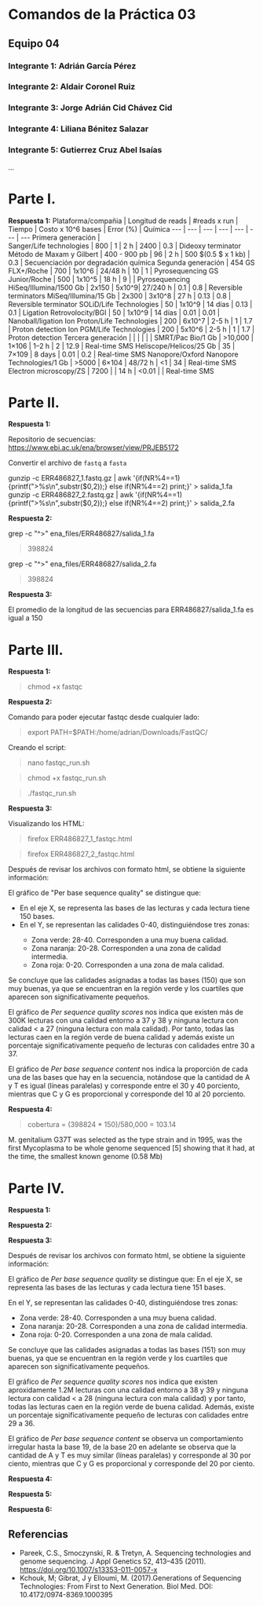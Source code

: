 # Comandos de la Práctica 03
## Equipo 04
### Integrante 1: Adrián García Pérez
### Integrante 2: Aldair Coronel Ruiz
### Integrante 3: Jorge Adrián Cid Chávez Cid
### Integrante 4: Liliana Bénitez Salazar
### Integrante 5: Gutierrez Cruz Abel Isaías
...

# Parte I.

**Respuesta 1:**
Plataforma/compañia | Longitud de reads | #reads x run | Tiempo | Costo x 10^6 bases | Error (%) | Química
--- | --- | --- | --- | --- | --- | ---
Primera generación |     
Sanger/Life technologies | 800 | 1 | 2 h | 2400 | 0.3 | Dideoxy terminator
Método de Maxam y Gilbert | 400 - 900 pb | 96 | 2 h | 500 $(0.5 $ x 1 kb) | 0.3 | Secuenciación por degradación química
Segunda generación |
454 GS FLX+/Roche | 700 | 1x10^6 | 24/48 h | 10 | 1 | Pyrosequencing
GS Junior/Roche | 500 | 1x10^5 | 18 h | 9 |  | Pyrosequencing
HiSeq/Illumina/1500 Gb | 2x150 | 5x10^9| 27/240 h | 0.1 | 0.8 | Reversible terminators
MiSeq/Illumina/15 Gb | 2x300 | 3x10^8 | 27 h | 0.13 | 0.8 | Reversible terminator
SOLiD/Life Technologies | 50 | 1x10^9 | 14 días | 0.13 | 0.1 | Ligation
Retrovolocity/BGI | 50 | 1x10^9 | 14 días | 0.01 | 0.01 | Nanoball/ligation
Ion Proton/Life Technologies | 200 | 6x10^7 | 2-5 h | 1 | 1.7 | Proton detection
Ion PGM/Life Technologies | 200 | 5x10^6 | 2-5 h | 1 | 1.7 | Proton detection
Tercera generación |  |  |  |  |  |
SMRT/Pac Bio/1 Gb | >10,000 | 1×106 | 1–2 h | 2 | 12.9 | Real-time SMS
Heliscope/Helicos/25 Gb | 35 | 7×109 | 8 days | 0.01 | 0.2 | Real-time SMS
Nanopore/Oxford Nanopore Technologies/1 Gb | >5000 | 6×104 | 48/72 h | <1 | 34 | Real-time SMS
Electron microscopy/ZS | 7200 | | 14 h | <0.01 | | Real-time SMS
# Parte II.

**Respuesta 1:**

Repositorio de secuencias: https://www.ebi.ac.uk/ena/browser/view/PRJEB5172

Convertir el archivo de `fastq` a `fasta`

gunzip -c ERR486827_1.fastq.gz | awk '{if(NR%4==1) {printf(">%s\n",substr($0,2));} else if(NR%4==2) print;}' > salida_1.fa
gunzip -c ERR486827_2.fastq.gz | awk '{if(NR%4==1) {printf(">%s\n",substr($0,2));} else if(NR%4==2) print;}' > salida_2.fa

**Respuesta 2:**

grep -c "^>" ena_files/ERR486827/salida_1.fa
>398824

grep -c "^>" ena_files/ERR486827/salida_2.fa
>398824

**Respuesta 3:**

El promedio de la longitud de las secuencias para ERR486827/salida_1.fa es igual a 150

# Parte III.

**Respuesta 1:**

>chmod +x fastqc

**Respuesta 2:**

Comando para poder ejecutar fastqc desde cualquier lado:
> export PATH=$PATH:/home/adrian/Downloads/FastQC/

Creando el script:
>nano fastqc_run.sh

>chmod +x fastqc_run.sh

>./fastqc_run.sh

**Respuesta 3:**

Visualizando los HTML:
>firefox ERR486827_1_fastqc.html

>firefox ERR486827_2_fastqc.html

Después de revisar los archivos con formato html, se obtiene la siguiente información:

El gráfico de "Per base sequence quality" se distingue que:

<ul>
<li> En el eje X, se representa las bases de las lecturas y cada lectura tiene 150 bases. </li>
<li> En el Y, se representan las calidades 0-40, distinguiéndose tres zonas: </li>
<ul>
  <li> Zona verde: 28-40. Corresponden a una muy buena calidad. </li>
  <li> Zona naranja: 20-28. Corresponden a una zona de calidad intermedia. </li>
  <li> Zona roja: 0-20. Corresponden a una zona de mala calidad. </li>
</ul>
</ul>

Se concluye que las calidades asignadas a todas las bases (150) que son muy buenas,
ya que se encuentran en la región verde y los cuartiles que aparecen son
significativamente pequeños.


El gráfico de *Per sequence quality scores* nos indica que existen más de 300K lecturas
con una calidad entorno a 37 y 38 y ninguna lectura con calidad < a 27 (ninguna lectura
con mala calidad). Por tanto, todas las lecturas caen en la región verde de buena
calidad y además existe un porcentaje significativamente pequeño de lecturas con
calidades entre 30 a 37.

El gráfico de *Per base sequence content* nos indica la proporción de cada una de
las bases que hay en la secuencia, notándose que la cantidad de A y T es igual
(líneas paralelas) y corresponde entre el 30 y 40 porciento, mientras que C y G
es proporcional y corresponde del 10 al 20 porciento.

**Respuesta 4:**

> cobertura = (398824 * 150)/580,000 = 103.14

M. genitalium G37T was selected as the type strain and in 1995, was the first
Mycoplasma to be whole genome sequenced [5] showing that it had, at the time,
the smallest known genome (0.58 Mb)

# Parte IV.

**Respuesta 1:**

**Respuesta 2:**

**Respuesta 3:**

Después de revisar los archivos con formato html, se obtiene la siguiente información:

El gráfico de *Per base sequence quality* se distingue que:
En el eje X, se representa las bases de las lecturas y cada lectura tiene 151 bases.

En el Y, se representan las calidades 0-40, distinguiéndose tres zonas:
<ul>
<li> Zona verde: 28-40. Corresponden a una muy buena calidad. </li>
<li> Zona naranja: 20-28. Corresponden a una zona de calidad intermedia.  </li>
<li> Zona roja: 0-20. Corresponden a una zona de mala calidad. </li>
</ul>

Se concluye que las calidades asignadas a todas las bases (151) son muy buenas,
ya que se encuentran en la región verde y los cuartiles que aparecen son
significativamente pequeños.

El gráfico de *Per sequence quality scores* nos indica que existen aproxidamente
1.2M lecturas con una calidad entorno a 38 y 39 y ninguna lectura con calidad < a 28
(ninguna lectura con mala calidad) y por tanto, todas las lecturas caen en la región
verde de buena calidad. Además, existe un porcentaje significativamente pequeño de
lecturas con calidades entre 29 a 36.

El gráfico de *Per base sequence content* se observa un comportamiento irregular
hasta la base 19, de la base 20 en adelante se observa que la cantidad de A y T
es muy similar (líneas paralelas) y corresponde al 30 por ciento, mientras que C
y G es proporcional y corresponde del 20 por ciento.

**Respuesta 4:**

**Respuesta 5:**

**Respuesta 6:**

## Referencias
- Pareek, C.S., Smoczynski, R. & Tretyn, A. Sequencing technologies and genome sequencing. J Appl Genetics 52, 413–435 (2011). https://doi.org/10.1007/s13353-011-0057-x
- Kchouk, M; Gibrat, J y  Elloumi, M. (2017).Generations of Sequencing Technologies: From First to Next Generation. Biol Med. DOI: 10.4172/0974-8369.1000395

